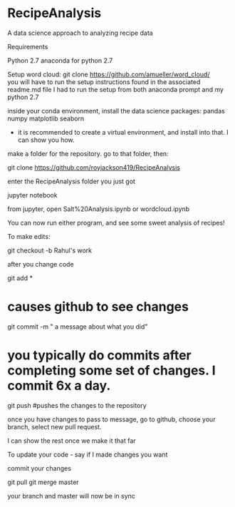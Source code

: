 # RecipeAnalysis
A data science approach to analyzing recipe data

Requirements

Python 2.7
anaconda for python 2.7

Setup word cloud:
git clone https://github.com/amueller/word_cloud/  
you will have to run the setup instructions found in the associated readme.md file
I had to run the setup from both anaconda prompt and my python 2.7

inside your conda environment, install the data science packages:
pandas
numpy
matplotlib
seaborn
* it is recommended to create a virtual environment, and install into that.  I can show you how.  

make a folder for the repository.  go to that folder, then:

git clone https://github.com/royjackson419/RecipeAnalysis

enter the RecipeAnalysis folder you just got

jupyter notebook

from jupyter, open Salt%20Analysis.ipynb
or
wordcloud.ipynb

You can now run either program, and see some sweet analysis of recipes!

To make edits:

git checkout -b Rahul's work

after you change code

git add *    
# causes github to see changes

git commit -m " a message about what you did"
#  you typically do commits after completing some set of changes.   I commit 6x a day.  

git push
#pushes the changes to the repository

once you have changes to pass to message, go to github, choose your branch, select new pull request. 

I can show the rest once we make it that far



To update your code - say if I made changes you want

commit your changes

git pull
git merge master

your branch and master will now be in sync
